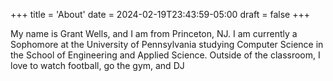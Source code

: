 +++
title = 'About'
date = 2024-02-19T23:43:59-05:00
draft = false
+++

My name is Grant Wells, and I am from Princeton, NJ. I am currently a Sophomore at the University of Pennsylvania studying Computer Science in the School of Engineering and Applied Science. Outside of the classroom, I love to watch football, go the gym, and DJ
